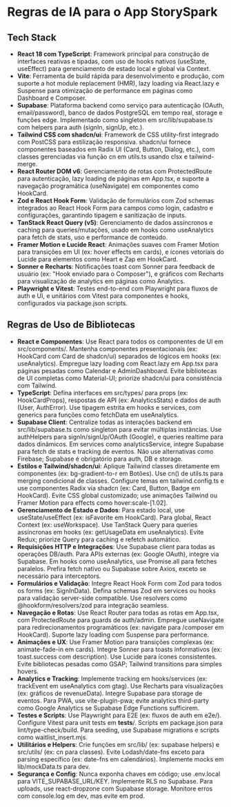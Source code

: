 # Regras de IA para o App StorySpark

## Tech Stack

- **React 18 com TypeScript**: Framework principal para construção de interfaces reativas e tipadas, com uso de hooks nativos (useState, useEffect) para gerenciamento de estado local e global via Context.
- **Vite**: Ferramenta de build rápida para desenvolvimento e produção, com suporte a hot module replacement (HMR), lazy loading via React.lazy e Suspense para otimização de performance em páginas como Dashboard e Composer.
- **Supabase**: Plataforma backend como serviço para autenticação (OAuth, email/password), banco de dados PostgreSQL em tempo real, storage e funções edge. Implementado como singleton em src/lib/supabase.ts com helpers para auth (signIn, signUp, etc.).
- **Tailwind CSS com shadcn/ui**: Framework de CSS utility-first integrado com PostCSS para estilização responsiva. shadcn/ui fornece componentes baseados em Radix UI (Card, Button, Dialog, etc.), com classes gerenciadas via função cn em utils.ts usando clsx e tailwind-merge.
- **React Router DOM v6**: Gerenciamento de rotas com ProtectedRoute para autenticação, lazy loading de páginas em App.tsx, e suporte a navegação programática (useNavigate) em componentes como HookCard.
- **Zod e React Hook Form**: Validação de formulários com Zod schemas integrados ao React Hook Form para campos como login, cadastro e configurações, garantindo tipagem e sanitização de inputs.
- **TanStack React Query (v5)**: Gerenciamento de dados assíncronos e caching para queries/mutações, usado em hooks como useAnalytics para fetch de stats, uso e performance de conteúdo.
- **Framer Motion e Lucide React**: Animações suaves com Framer Motion para transições em UI (ex: hover effects em cards), e ícones vetoriais do Lucide para elementos como Heart e Zap em HookCard.
- **Sonner e Recharts**: Notificações toast com Sonner para feedback de usuário (ex: "Hook enviado para o Composer"), e gráficos com Recharts para visualização de analytics em páginas como Analytics.
- **Playwright e Vitest**: Testes end-to-end com Playwright para fluxos de auth e UI, e unitários com Vitest para componentes e hooks, configurados via package.json scripts.

## Regras de Uso de Bibliotecas

- **React e Componentes**: Use React para todos os componentes de UI em src/components/. Mantenha componentes presentacionais (ex: HookCard com Card de shadcn/ui) separados de lógicos em hooks (ex: useAnalytics). Empregue lazy loading com React.lazy em App.tsx para páginas pesadas como Calendar e AdminDashboard. Evite bibliotecas de UI completas como Material-UI; priorize shadcn/ui para consistência com Tailwind.
- **TypeScript**: Defina interfaces em src/types/ para props (ex: HookCardProps), respostas de API (ex: AnalyticsStats) e dados de auth (User, AuthError). Use tipagem estrita em hooks e services, com generics para funções como fetchData em useAnalytics.
- **Supabase Client**: Centralize todas as interações backend em src/lib/supabase.ts como singleton para evitar múltiplas instâncias. Use authHelpers para signIn/signUp/OAuth (Google), e queries realtime para dados dinâmicos. Em services como analyticsService, integre Supabase para fetch de stats e tracking de eventos. Não use alternativas como Firebase; Supabase é obrigatório para auth, DB e storage.
- **Estilos e Tailwind/shadcn/ui**: Aplique Tailwind classes diretamente em componentes (ex: bg-gradient-to-r em Botões). Use cn() de utils.ts para merging condicional de classes. Configure temas em tailwind.config.ts e use componentes Radix via shadcn (ex: Card, Button, Badge em HookCard). Evite CSS global customizado; use animações Tailwind ou Framer Motion para effects como hover:scale-[1.02].
- **Gerenciamento de Estado e Dados**: Para estado local, use useState/useEffect (ex: isFavorite em HookCard). Para global, React Context (ex: useWorkspace). Use TanStack Query para queries assíncronas em hooks (ex: getUsageData em useAnalytics). Evite Redux; priorize Query para caching e refetch automático.
- **Requisições HTTP e Integrações**: Use Supabase client para todas as operações DB/auth. Para APIs externas (ex: Google OAuth), integre via Supabase. Em hooks como useAnalytics, use Promise.all para fetches paralelos. Prefira fetch nativo ou Supabase sobre Axios, exceto se necessário para interceptors.
- **Formulários e Validação**: Integre React Hook Form com Zod para todos os forms (ex: SignInData). Defina schemas Zod em services ou hooks para validação server-side compatible. Use resolvers como @hookform/resolvers/zod para integração seamless.
- **Navegação e Rotas**: Use React Router para todas as rotas em App.tsx, com ProtectedRoute para guards de auth/admin. Empregue useNavigate para redirecionamentos programáticos (ex: navigate para /composer em HookCard). Suporte lazy loading com Suspense para performance.
- **Animações e UX**: Use Framer Motion para transições complexas (ex: animate-fade-in em cards). Integre Sonner para toasts informativos (ex: toast.success com description). Use Lucide para ícones consistentes. Evite bibliotecas pesadas como GSAP; Tailwind transitions para simples hovers.
- **Analytics e Tracking**: Implemente tracking em hooks/services (ex: trackEvent em useAnalytics com gtag). Use Recharts para visualizações (ex: gráficos de revenueData). Integre Supabase para storage de eventos. Para PWA, use vite-plugin-pwa; evite analytics third-party como Google Analytics se Supabase Edge Functions sufficirem.
- **Testes e Scripts**: Use Playwright para E2E (ex: fluxos de auth em e2e/). Configure Vitest para unit tests em __tests__/. Scripts em package.json para lint/type-check/build. Para seeding, use Supabase migrations e scripts como waitlist_insert.mjs.
- **Utilitários e Helpers**: Crie funções em src/lib/ (ex: supabase helpers) e src/utils/ (ex: cn para classes). Evite Lodash/date-fns exceto para parsing específico (ex: date-fns em calendários). Implemente mocks em lib/mockData.ts para dev.
- **Segurança e Config**: Nunca exponha chaves em código; use .env.local para VITE_SUPABASE_URL/KEY. Implemente RLS no Supabase. Para uploads, use react-dropzone com Supabase storage. Monitore erros com console.log em dev, mas evite em prod.